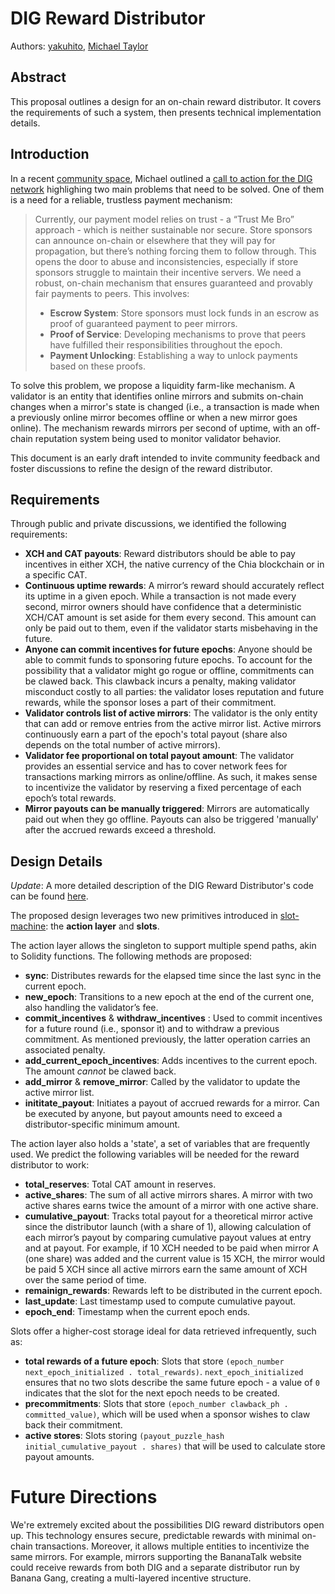 # DIG Reward Distributor

Authors: [yakuhito](https://github.com/Yakuhito), [Michael Taylor](https://github.com/MichaelTaylor3D)

## Abstract

This proposal outlines a design for an on-chain reward distributor. It covers the requirements of such a system, then presents technical implementation details.

## Introduction

In a recent [community space](https://x.com/i/spaces/1dRJZdrNqkXKB), Michael outlined a [call to action for the DIG network](https://xch.today/2024/10/12/dig-network-call-to-action/) highlighing two main problems that need to be solved. One of them is a need for a reliable, trustless payment mechanism:

> Currently, our payment model relies on trust - a “Trust Me Bro” approach - which is neither sustainable nor secure. Store sponsors can announce on-chain or elsewhere that they will pay for propagation, but there’s nothing forcing them to follow through. This opens the door to abuse and inconsistencies, especially if store sponsors struggle to maintain their incentive servers. We need a robust, on-chain mechanism that ensures guaranteed and provably fair payments to peers. This involves:
> 
> * **Escrow System**: Store sponsors must lock funds in an escrow as proof of guaranteed payment to peer mirrors.
> * **Proof of Service**: Developing mechanisms to prove that peers have fulfilled their responsibilities throughout the epoch.
> * **Payment Unlocking**: Establishing a way to unlock payments based on these proofs.

To solve this problem, we propose a liquidity farm-like mechanism. A validator is an entity that identifies online mirrors and submits on-chain changes when a mirror's state is changed (i.e., a transaction is made when a previously online mirror becomes offline or when a new mirror goes online). The mechanism rewards mirrors per second of uptime, with an off-chain reputation system being used to monitor validator behavior.

This document is an early draft intended to invite community feedback and foster discussions to refine the design of the reward distributor.

## Requirements

Through public and private discussions, we identified the following requirements:
 * **XCH and CAT payouts**: Reward distributors should be able to pay incentives in either XCH, the native currency of the Chia blockchain or in a specific CAT.
 * **Continuous uptime rewards**: A mirror’s reward should accurately reflect its uptime in a given epoch. While a transaction is not made every second, mirror owners should have confidence that a deterministic XCH/CAT amount is set aside for them every second. This amount can only be paid out to them, even if the validator starts misbehaving in the future.
 * **Anyone can commit incentives for future epochs**: Anyone should be able to commit funds to sponsoring future epochs. To account for the possibility that a validator might go rogue or offline, commitments can be clawed back.  This clawback incurs a penalty, making validator misconduct costly to all parties: the validator loses reputation and future rewards, while the sponsor loses a part of their commitment.
 * **Validator controls list of active mirrors**: The validator is the only entity that can add or remove entries from the active mirror list. Active mirrors continuously earn a part of the epoch's total payout (share also depends on the total number of active mirrors).
 * **Validator fee proportional on total payout amount**: The validator provides an essential service and has to cover network fees for transactions marking mirrors as online/offline. As such, it makes sense to incentivize the validator by reserving a fixed percentage of each epoch’s total rewards.
 * **Mirror payouts can be manually triggered**: Mirrors are automatically paid out when they go offline. Payouts can also be triggered 'manually' after the accrued rewards exceed a threshold.

## Design Details

_Update_: A more detailed description of the DIG Reward Distributor's code can be found [here](https://docs.xchandles.com/techincal-manual/dig-reward-distributor).

The proposed design leverages two new primitives introduced in [slot-machine](https://github.com/Yakuhito/slot-machine/): the **action layer** and **slots**.

The action layer allows the singleton to support multiple spend paths, akin to Solidity functions. The following methods are proposed:
 * **sync**: Distributes rewards for the elapsed time since the last sync in the current epoch.
 * **new_epoch**: Transitions to a new epoch at the end of the current one, also handling the validator’s fee.
 * **commit_incentives** & **withdraw_incentives** : Used to commit incentives for a future round (i.e., sponsor it) and to withdraw a previous commitment. As mentioned previously, the latter operation carries an associated penalty.
 * **add_current_epoch_incentives**: Adds incentives to the current epoch. The amount *cannot* be clawed back.
 * **add_mirror** & **remove_mirror**: Called by the validator to update the active mirror list.
 * **inititate_payout**: Initiates a payout of accrued rewards for a mirror. Can be executed by anyone, but payout amounts need to exceed a distributor-specific minimum amount.

The action layer also holds a 'state', a set of variables that are frequently used. We predict the following variables will be needed for the reward distributor to work:
 * **total_reserves**: Total CAT amount in reserves.
 * **active_shares**: The sum of all active mirrors shares. A mirror with two active shares earns twice the amount of a mirror with one active share.
 * **cumulative_payout**: Tracks total payout for a theoretical mirror active since the distributor launch (with a share of 1), allowing calculation of each mirror’s payout by comparing cumulative payout values at entry and at payout. For example, if 10 XCH needed to be paid when mirror A (one share) was added and the current value is 15 XCH, the mirror would be paid 5 XCH since all active mirrors earn the same amount of XCH over the same period of time.
 * **remainign_rewards**: Rewards left to be distributed in the current epoch.
 * **last_update**: Last timestamp used to compute cumulative payout.
 * **epoch_end**: Timestamp when the current epoch ends.

Slots offer a higher-cost storage ideal for data retrieved infrequently, such as:
 * **total rewards of a future epoch**: Slots that store `(epoch_number next_epoch_initialized . total_rewards)`. `next_epoch_initialized` ensures that no two slots describe the same future epoch - a value of `0` indicates that the slot for the next epoch needs to be created.
 * **precommitments**: Slots that store `(epoch_number clawback_ph . committed_value)`, which will be used when a sponsor wishes to claw back their commitment.
 * **active stores**: Slots storing `(payout_puzzle_hash initial_cumulative_payout . shares)` that will be used to calculate store payout amounts.

# Future Directions

We're extremely excited about the possibilities DIG reward distributors open up. This technology ensures secure, predictable rewards with minimal on-chain transactions. Moreover, it allows multiple entities to incentivize the same mirrors. For example, mirrors supporting the BananaTalk website could receive rewards from both DIG and a separate distributor run by Banana Gang, creating a multi-layered incentive structure.